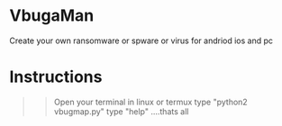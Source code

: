 # VbugaMan
Create your own ransomware or spware or virus for andriod ios and pc 
# Instructions

>> Open your terminal in linux or termux 
>> type "python2 vbugmap.py"
>> type "help"
....thats all
